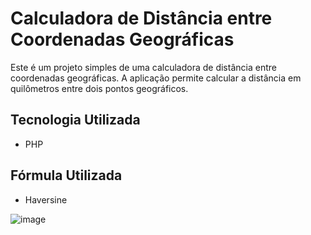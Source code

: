 # Calculadora de Distância entre Coordenadas Geográficas

Este é um projeto simples de uma calculadora de distância entre coordenadas geográficas. A aplicação permite calcular a distância em quilômetros entre dois pontos geográficos.

## Tecnologia Utilizada

- PHP

## Fórmula Utilizada

- Haversine

![image](https://github.com/thiagopetherson/calcular-distancia-haversine/assets/44420212/19c6306a-2071-4e79-8a00-d73507da58ad)

